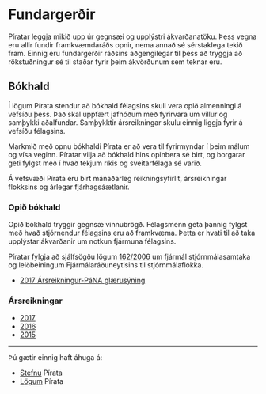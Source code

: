 # Fundargerðir


Píratar leggja mikið upp úr gegnsæi og upplýstri ákvarðanatöku. Þess vegna eru allir fundir framkvæmdaráðs opnir, nema annað sé sérstaklega tekið fram. Einnig eru fundargerðir ráðsins aðgengilegar til þess að tryggja að rökstuðningur sé til staðar fyrir þeim ákvörðunum sem teknar eru.


## Bókhald

Í lögum Pírata stendur að bókhald félagsins skuli vera opið almenningi á vefsíðu þess. Það skal uppfært jafnóðum með fyrirvara um villur og samþykki aðalfundar. Samþykktir ársreikningar skulu einnig liggja fyrir á vefsíðu félagsins.

Markmið með opnu bókhaldi Pírata er að vera til fyrirmyndar í þeim málum og vísa veginn. Píratar vilja að bókhald hins opinbera sé birt, og borgarar geti fylgst með í hvað tekjum ríkis og sveitarfélaga sé varið. 

Á vefsvæði Pírata eru birt mánaðarleg reikningsyfirlit, ársreikningar flokksins og árlegar fjárhagsáætlanir.

### Opið bókhald

Opið bókhald tryggir gegnsæ vinnubrögð. Félagsmenn geta þannig fylgst með hvað stjórnendur félagsins eru að framkvæma. Þetta er hvati til að taka upplýstar ákvarðanir um notkun fjármuna félagsins.

Píratar fylgja að sjálfsögðu lögum [162/2006](https://www.stjornartidindi.is/Advert.aspx?RecordID=c408f739-0677-460b-958b-4d67088d2c2c) um fjármál stjórnmálasamtaka og leiðbeiningum Fjármálaráðuneytisins til stjórnmálaflokka.

* [2017 Ársreikningur-PáNA glærusýning](https://github.com/piratar/fundargerdir/blob/master/2017/%C3%81rsreikningur-P%C3%A1NA.pdf)

### Ársreikningar
* [2017](https://github.com/piratar/fundargerdir/blob/master/2017/Pi%CC%81ratar-A%CC%81rsreikningur-2017.pdf)
* [2016](https://github.com/piratar/fundargerdir/blob/master/2016/P%C3%ADratar-%C3%81rsreikningar-2016.pdf)
* [2015](https://github.com/piratar/fundargerdir/blob/master/2015/%C3%81rsreikningur-2015.pdf)


---

Þú gætir einnig haft áhuga á:
* [Stefnu](https://github.com/piratar/stefna) Pírata
* [Lögum](https://log.piratar.is/) Pírata
